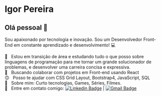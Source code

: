 # Igor Pereira

## Olá pessoal 👋
Sou apaixonado por tecnologia e inovação.
Sou um Desenvolvedor Front-End em constante aprendizado e desenvolvimento! :computer:

 :rocket:  &nbsp; Estou em transição de área e estudando tudo o que posso sobre linguagens de programação para me tornar um grande solucionador de problemas, e desenvolver uma carreira concisa e expressiva.
 <br/> :purple_heart: &nbsp; Buscando colaborar com projetos em Front-end usando React
 <br/> :blush: &nbsp; Posso te ajudar com CSS Grid Layout, Bootstrap4, JavaScript, SQL
 <br/> 💬  &nbsp; Sobre mim: Curto tecnologias, Games, Séries, Filmes.
 <br/> :email: &nbsp; Entre em contato comigo: [![Linkedin Badge](https://img.shields.io/badge/-IgorPereira-blue?style=flat-square&logo=Linkedin&logoColor=white&link=https://www.linkedin.com/in/igor-pereira-0857a4b5/)](https://www.linkedin.com/in/igor-pereira-0857a4b5/) 
| 
[![Gmail Badge](https://img.shields.io/badge/-igoramos@gmail.com-c14438?style=flat-square&logo=Gmail&logoColor=white&link=mailto:igoramos@gmail.com)](mailto:igoramos@gmail.com)
